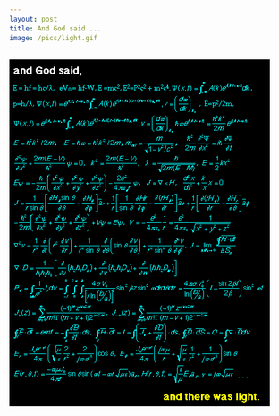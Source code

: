 ```yaml
---
layout: post
title: And God said ...
image: /pics/light.gif
---
```


![And God said](/pics/light.gif)


